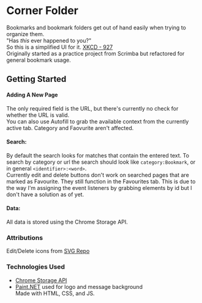 # Corner Folder
Bookmarks and bookmark folders get out of hand easily when trying to organize them.  
"Has _this_ ever happened to you?"  
So this is a simplified UI for it. [XKCD - 927](https://imgs.xkcd.com/comics/standards_2x.png)  
Originally started as a practice project from Scrimba but refactored for general bookmark usage.  


## Getting Started  
#### Adding A New Page  
The only required field is the URL, but there's currently 
no check for whether the URL is valid.  
You can also use Autofill to grab the available context from 
the currently active tab. Category and Faovurite aren't affected. 
#### Search:  
By default the search looks for matches that contain the entered text.
To search by category or url the search should look like `category:Bookmark`,
or in general `<identifier>:<word>`.  
Currently edit and delete buttons don't work on searched pages 
that are marked as Favourite. They still function in the Favourites tab. This is due to the way I'm assigning the event listeners by grabbing elements by id but I don't have a solution as of yet.  
#### Data:  
All data is stored using the Chrome Storage API.


### Attributions  
Edit/Delete icons from [SVG Repo](https://www.svgrepo.com/)  

### Technologies Used  
- [Chrome Storage API](https://developer.chrome.com/docs/extensions/reference/api/storage)    
- [Paint.NET](https://www.getpaint.net/) used for logo and message background  
Made with HTML, CSS, and JS.